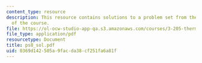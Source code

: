 ```yaml
---
content_type: resource
description: This resource contains solutions to a problem set from the kinetics segment
  of the course.
file: https://ol-ocw-studio-app-qa.s3.amazonaws.com/courses/3-205-thermodynamics-and-kinetics-of-materials-fall-2006/0369d142505a9facda38cf251fa6a81f_ps8_sol.pdf
file_type: application/pdf
resourcetype: Document
title: ps8_sol.pdf
uid: 0369d142-505a-9fac-da38-cf251fa6a81f
---
```

